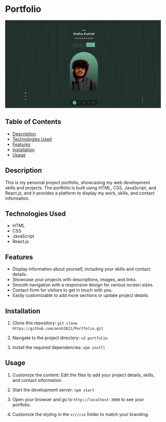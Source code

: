 # Portfolio


![Project Portfolio Preview](screenshot.png)

## Table of Contents
- [Description](#description)
- [Technologies Used](#technologies-used)
- [Features](#features)
- [Installation](#installation)
- [Usage](#usage)


## Description

This is my personal project portfolio, showcasing my web development skills and projects. The portfolio is built using HTML, CSS, JavaScript, and React.js, and it provides a platform to display my work, skills, and contact information.

## Technologies Used

- HTML
- CSS
- JavaScript
- React.js

## Features

- Display information about yourself, including your skills and contact details.
- Showcase your projects with descriptions, images, and links.
- Smooth navigation with a responsive design for various screen sizes.
- Contact form for visitors to get in touch with you.
- Easily customizable to add more sections or update project details.

## Installation

1. Clone this repository:
`git clone https://github.com/ansh2822/Portfolio.git`

2. Navigate to the project directory:
`cd portfolio`

3. Install the required dependencies:
`npm instll`

## Usage

1. Customize the content: Edit the files to add your project details, skills, and contact information.

2. Start the development server:
`npm start`

3. Open your browser and go to `http://localhost:3000` to see your portfolio.

4. Customize the styling in the `src/css` folder to match your branding.





